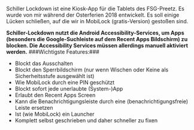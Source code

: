 Schiller Lockdown ist eine Kiosk-App für die Tablets des FSG-Preetz. Es wurde von mir während der Osterferien 2018 entwickelt.
Es soll einige Lücken schließen, auf die wir in MobiLock (gratis-Version) gestoßen sind.

**Schiller-Lockdown nutzt die Android Accessibility-Services, um Apps (besonders die Google-Suchleiste auf dem Recent Apps Bildschirm) zu blocken. Die Accessibility Services müssen allerdings manuell aktiviert werden.**
###Wichtigste Features:###
- Blockt das Ausschalten
- Blockt den Sperrbildschirm (nur wenn Wischen oder Keine als Sicherheitsstufe ausgewählt ist)
- Wie MobiLock durch eine PIN geschützt
- Blockt sofort jede unerlaubte (System-)App
- Erlaubt den Recent Apps Screen
- Kann die Benachrichtigungsleiste durch eine (benachrichtigungsfreie) Leiste ersetzen
- Ist (wie MobiLock) ein Launcher
- Komplett selbst geschrieben und daher schneller zu fixen